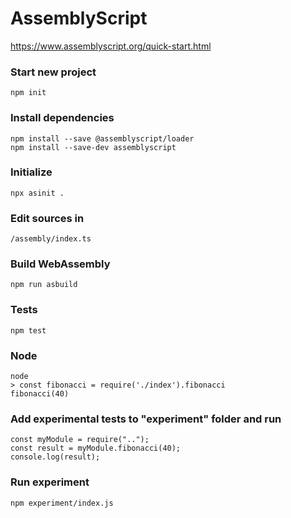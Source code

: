 # AssemblyScript 
https://www.assemblyscript.org/quick-start.html

### Start new project
```
npm init
```

### Install dependencies
```
npm install --save @assemblyscript/loader
npm install --save-dev assemblyscript
```

### Initialize
```
npx asinit .
```

### Edit sources in
```
/assembly/index.ts
```

### Build WebAssembly
```
npm run asbuild
```

### Tests
```
npm test
```

### Node
```
node
> const fibonacci = require('./index').fibonacci
fibonacci(40)
```

### Add experimental tests to "experiment" folder and run
```
const myModule = require("..");
const result = myModule.fibonacci(40);
console.log(result);
```

### Run experiment
```
npm experiment/index.js
```

